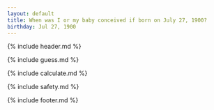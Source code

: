 ```yaml
---
layout: default
title: When was I or my baby conceived if born on July 27, 1900?
birthday: Jul 27, 1900
---
```


{% include header.md %}

{% include guess.md %}

{% include calculate.md %}

{% include safety.md %}

{% include footer.md %}



